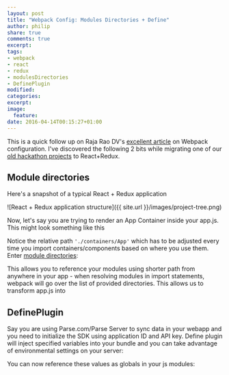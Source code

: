 ```yaml
---
layout: post
title: "Webpack Config: Modules Directories + Define"
author: philip
share: true
comments: true
excerpt:
tags:
- webpack
- react
- redux
- modulesDirectories
- DefinePlugin
modified:
categories: 
excerpt:
image:
  feature:
date: 2016-04-14T00:15:27+01:00
---
```

This is a quick follow up on Raja Rao DV's [excellent article](https://medium.com/@rajaraodv/webpack-the-confusing-parts-58712f8fcad9#.h19uxlkfw) on Webpack configuration. I've discovered the following 2 bits while migrating one of our [old hackathon projects](https://github.com/thebakeryio/openmic) to React+Redux.

## Module directories

Here's a snapshot of a typical React + Redux application

![React + Redux application structure]({{ site.url }}/images/project-tree.png)

Now, let's say you are trying to render an App Container inside your app.js. This might look something like this

<script src="https://gist.github.com/callmephilip/2af75ed2fa5a75d1e8db9f3a30b1fb67.js"></script>

Notice the relative path ```'./containers/App'``` which has to be adjusted every time you import containers/components based on where you use them. Enter [module directories](https://webpack.github.io/docs/configuration.html#resolve-modulesdirectories):    

<script src="https://gist.github.com/callmephilip/089274f914bb17d5c0b6612ffabdf07c.js"></script>

This allows you to reference your modules using shorter path from anywhere in your app - when resolving modules in import statements, webpack will go over the list of provided directories. This allows us to transform app.js into

<script src="https://gist.github.com/callmephilip/1da9e3e488156e2a2c91c3a52d940ec4.js"></script>

## DefinePlugin

Say you are using Parse.com/Parse Server to sync data in your webapp and you need to initialize the SDK using application ID and API key. Define plugin will inject specified variables into your bundle and you can take advantage of environmental settings on your server:

<script src="https://gist.github.com/callmephilip/0129e0d67f906fa5b6129cec873d7e23.js"></script> 

You can now reference these values as globals in your js modules:

<script src="https://gist.github.com/callmephilip/97b8e98d49ed116461a4b986bf996312.js"></script>